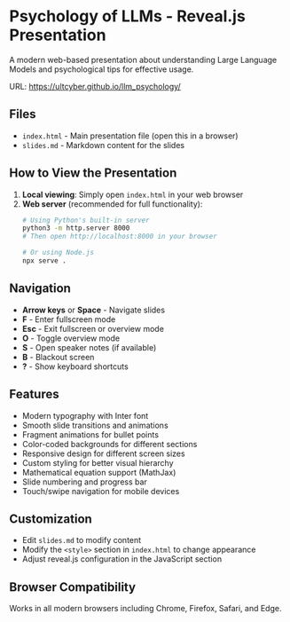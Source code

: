 # Psychology of LLMs - Reveal.js Presentation

A modern web-based presentation about understanding Large Language Models and psychological tips for effective usage.

URL: https://ultcyber.github.io/llm_psychology/

## Files

- `index.html` - Main presentation file (open this in a browser)
- `slides.md` - Markdown content for the slides

## How to View the Presentation

1. **Local viewing**: Simply open `index.html` in your web browser
2. **Web server** (recommended for full functionality):
   ```bash
   # Using Python's built-in server
   python3 -m http.server 8000
   # Then open http://localhost:8000 in your browser
   
   # Or using Node.js
   npx serve .
   ```

## Navigation

- **Arrow keys** or **Space** - Navigate slides
- **F** - Enter fullscreen mode
- **Esc** - Exit fullscreen or overview mode
- **O** - Toggle overview mode
- **S** - Open speaker notes (if available)
- **B** - Blackout screen
- **?** - Show keyboard shortcuts

## Features

- Modern typography with Inter font
- Smooth slide transitions and animations
- Fragment animations for bullet points
- Color-coded backgrounds for different sections
- Responsive design for different screen sizes
- Custom styling for better visual hierarchy
- Mathematical equation support (MathJax)
- Slide numbering and progress bar
- Touch/swipe navigation for mobile devices

## Customization

- Edit `slides.md` to modify content
- Modify the `<style>` section in `index.html` to change appearance
- Adjust reveal.js configuration in the JavaScript section

## Browser Compatibility

Works in all modern browsers including Chrome, Firefox, Safari, and Edge.
